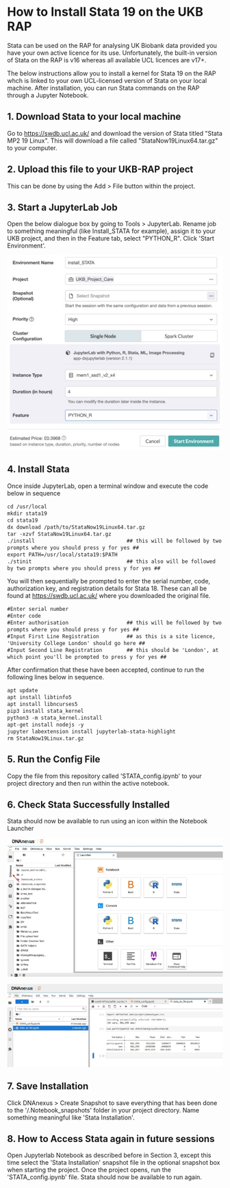 # How to Install Stata 19 on the UKB RAP

Stata can be used on the RAP for analysing UK Biobank data provided you have your own active licence for its use. Unfortunately, the built-in version of Stata on the RAP is v16 whereas all available UCL licences are v17+.

The below instructions allow you to install a kernel for Stata 19 on the RAP whch is linked to your own UCL-licensed version of Stata on your local machine. After installation, you can run Stata commands on the RAP through a Jupyter Notebook.   

## 1. Download Stata to your local machine

Go to https://swdb.ucl.ac.uk/ and download the version of Stata titled "Stata MP2 19 Linux". This will download a file called "StataNow19Linux64.tar.gz" to your computer.

## 2. Upload this file to your UKB-RAP project

This can be done by using the Add > File button within the project.

## 3. Start a JupyterLab Job

Open the below dialogue box by going to Tools > JupyterLab. Rename job to something meaningful (like Install_STATA for example), assign it to your UKB project, and then in the Feature tab, select "PYTHON_R". Click 'Start Environment'. 

![Jupyter Lab Job Screen](Jupyterlabjob.jpg)

## 4. Install Stata

Once inside JupyterLab, open a terminal window and execute the code below in sequence

```
cd /usr/local
mkdir stata19
cd stata19
dx download /path/to/StataNow19Linux64.tar.gz
tar -xzvf StataNow19Linux64.tar.gz
./install                              ## this will be followed by two prompts where you should press y for yes ##
export PATH=/usr/local/stata19:$PATH
./stinit                               ## this also will be followed by two prompts where you should press y for yes ##
```
You will then sequentially be prompted to enter the serial number, code, authorization key, and registration details for Stata 18. These can all be found at https://swdb.ucl.ac.uk/ where you downloaded the original file.
```
#Enter serial number
#Enter code
#Enter authorisation                   ## this will be followed by two prompts where you should press y for yes ##
#Input First Line Registration         ## as this is a site licence, 'University College London' should go here ##
#Input Second Line Registration        ## this should be 'London', at which point you'll be prompted to press y for yes ##
```
After confirmation that these have been accepted, continue to run the following lines below in sequence.
```
apt update
apt install libtinfo5
apt install libncurses5
pip3 install stata_kernel
python3 -m stata_kernel.install
apt-get install nodejs -y
jupyter labextension install jupyterlab-stata-highlight
rm StataNow19Linux.tar.gz
```
## 5. Run the Config File

Copy the file from this repository called 'STATA_config.ipynb' to your project directory and then run within the active notebook.

## 6. Check Stata Successfully Installed

Stata should now be available to run using an icon within the Notebook Launcher

![Notebook Launcher Window](notebooklauncher.jpg)

![Example Working Stata Do File](statado.jpg)

## 7. Save Installation

Click DNAnexus > Create Snapshot to save everything that has been done to the '/.Notebook_snapshots' folder in your project directory. Name something meaningful like 'Stata Installation'.

## 8. How to Access Stata again in future sessions

Open Jupyterlab Notebook as described before in Section 3, except this time select the 'Stata Installation' snapshot file in the optional snapshot box when starting the project. Once the project opens, run the 'STATA_config.ipynb' file. Stata should now be available to run again.


